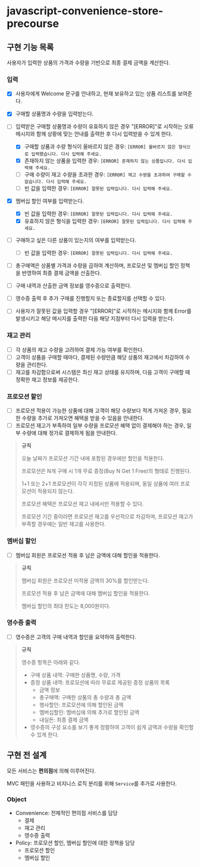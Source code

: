 # javascript-convenience-store-precourse

## 구현 기능 목록

사용자가 입력한 상품의 가격과 수량을 기반으로 최종 결제 금액을 계산한다.

### 입력

- [x] 사용자에게 Welcome 문구를 안내하고, 현재 보유하고 있는 상품 리스트를 보여준다.
- [x] 구매할 상품명과 수량을 입력받는다.
- [ ] 입력받은 구매할 상품명과 수량이 유효하지 않은 경우 "[ERROR]"로 시작하는 오류 메시지와 함께 상황에 맞는 안내를 출력한 후 다시 입력받을 수 있게 한다.

  - [x] 구매할 상품과 수량 형식이 올바르지 않은 경우: `[ERROR] 올바르지 않은 형식으로 입력했습니다. 다시 입력해 주세요.`
  - [x] 존재하지 않는 상품을 입력한 경우: `[ERROR] 존재하지 않는 상품입니다. 다시 입력해 주세요.`
  - [ ] 구매 수량이 재고 수량을 초과한 경우: `[ERROR] 재고 수량을 초과하여 구매할 수 없습니다. 다시 입력해 주세요.`
  - [ ] 빈 값을 입력한 경우: `[ERROR] 잘못된 입력입니다. 다시 입력해 주세요.`

- [x] 멤버십 할인 여부를 입력받는다.

  - [x] 빈 값을 입력한 경우: `[ERROR] 잘못된 입력입니다. 다시 입력해 주세요.`
  - [x] 유효하지 않은 형식을 입력한 경우: `[ERROR] 잘못된 입력입니다. 다시 입력해 주세요.`

- [ ] 구매하고 싶은 다른 상품이 있는지의 여부를 입력받는다.

  - [ ] 빈 값을 입력한 경우: `[ERROR] 잘못된 입력입니다. 다시 입력해 주세요.`

- [ ] 총구매액은 상품별 가격과 수량을 곱하여 계산하며, 프로모션 및 멤버십 할인 정책을 반영하여 최종 결제 금액을 산출한다.
- [ ] 구매 내역과 산출한 금액 정보를 영수증으로 출력한다.
- [ ] 영수증 출력 후 추가 구매를 진행할지 또는 종료할지를 선택할 수 있다.
- [ ] 사용자가 잘못된 값을 입력할 경우 "[ERROR]"로 시작하는 메시지와 함께 Error를 발생시키고 해당 메시지를 출력한 다음 해당 지점부터 다시 입력을 받는다.

### 재고 관리

- [ ] 각 상품의 재고 수량을 고려하여 결제 가능 여부를 확인한다.
- [ ] 고객이 상품을 구매할 때마다, 결제된 수량만큼 해당 상품의 재고에서 차감하여 수량을 관리한다.
- [ ] 재고를 차감함으로써 시스템은 최신 재고 상태를 유지하며, 다음 고객이 구매할 때 정확한 재고 정보를 제공한다.

### 프로모션 할인

- [ ] 프로모션 적용이 가능한 상품에 대해 고객이 해당 수량보다 적게 가져온 경우, 필요한 수량을 추가로 가져오면 혜택을 받을 수 있음을 안내한다.
- [ ] 프로모션 재고가 부족하여 일부 수량을 프로모션 혜택 없이 결제해야 하는 경우, 일부 수량에 대해 정가로 결제하게 됨을 안내한다.

> **규칙**
>
> 오늘 날짜가 프로모션 기간 내에 포함된 경우에만 할인을 적용한다.
>
> 프로모션은 N개 구매 시 1개 무료 증정(Buy N Get 1 Free)의 형태로 진행된다.
>
> 1+1 또는 2+1 프로모션이 각각 지정된 상품에 적용되며, 동일 상품에 여러 프로모션이 적용되지 않는다.
>
> 프로모션 혜택은 프로모션 재고 내에서만 적용할 수 있다.
>
> 프로모션 기간 중이라면 프로모션 재고를 우선적으로 차감하며, 프로모션 재고가 부족할 경우에는 일반 재고를 사용한다.

### 멤버십 할인

- [ ] 멤버십 회원은 프로모션 적용 후 남은 금액에 대해 할인을 적용한다.

> **규칙**
>
> 멤버십 회원은 프로모션 미적용 금액의 30%를 할인받는다.
>
> 프로모션 적용 후 남은 금액에 대해 멤버십 할인을 적용한다.
>
> 멤버십 할인의 최대 한도는 8,000원이다.

### 영수증 출력

- [ ] 영수증은 고객의 구매 내역과 할인을 요약하여 출력한다.

> **규칙**
>
> 영수증 항목은 아래와 같다.
>
> - 구매 상품 내역: 구매한 상품명, 수량, 가격
> - 증정 상품 내역: 프로모션에 따라 무료로 제공된 증정 상품의 목록
>   - 금액 정보
>   - 총구매액: 구매한 상품의 총 수량과 총 금액
>   - 행사할인: 프로모션에 의해 할인된 금액
>   - 멤버십할인: 멤버십에 의해 추가로 할인된 금액
>   - 내실돈: 최종 결제 금액
> - 영수증의 구성 요소를 보기 좋게 정렬하여 고객이 쉽게 금액과 수량을 확인할 수 있게 한다.

## 구현 전 설계

모든 서비스는 **편의점**에 의해 이루어진다.

MVC 패턴을 사용하고 비지니스 로직 분리를 위해 `Service`를 추가로 사용한다.

### Object

- Convenience: 전체적인 편의점 서비스를 담당
  - 결제
  - 재고 관리
  - 영수증 출력
- Policy: 프로모션 할인, 멤버십 할인에 대한 정책을 담당
  - 프로모션 할인
  - 멤버십 할인
